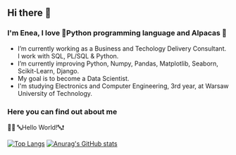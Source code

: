 ## Hi there 👋
### I'm Enea, I love 🐍Python programming language and Alpacas 🦙

- I’m currently working as a Business and Techology Delivery Consultant. I work with SQL, PL/SQL & Python.
- I’m currently improving Python, Numpy, Pandas, Matplotlib, Seaborn, Scikit-Learn, Django.
- My goal is to become a Data Scientist.
- I'm studying Electronics and Computer Engineering, 3rd year, at Warsaw University of Technology.

### Here you can find out about me   
👨‍💻 🔤Hello World!🔤❗️

[![Top Langs](https://github-readme-stats.vercel.app/api/top-langs/?username=eneajorgji&langs_count=6&theme=tokyonight&layout=compact)](https://github.com/anuraghazra/github-readme-stats)
[![Anurag's GitHub stats](https://github-readme-stats.vercel.app/api?username=eneajorgji&include_all_commits&show_icon=true&count_private=true&theme=tokyonight&show_icons=true)](https://github.com/anuraghazra/github-readme-stats)

<!--
[![willianrod's wakatime stats](https://github-readme-stats.vercel.app/api/wakatime?username=eneajorgji)](https://github.com/anuraghazra/github-readme-stats)
-->
